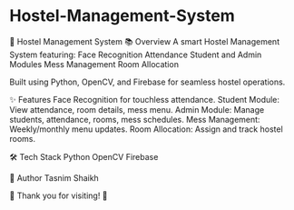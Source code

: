 # Hostel-Management-System
🏨 Hostel Management System
📚 Overview
A smart Hostel Management System featuring:
Face Recognition Attendance
Student and Admin Modules
Mess Management
Room Allocation

Built using Python, OpenCV, and Firebase for seamless hostel operations.

✨ Features
Face Recognition for touchless attendance.
Student Module: View attendance, room details, mess menu.
Admin Module: Manage students, attendance, rooms, mess schedules.
Mess Management: Weekly/monthly menu updates.
Room Allocation: Assign and track hostel rooms.

🛠️ Tech Stack
Python
OpenCV
Firebase

🤝 Author
Tasnim Shaikh

🌟 Thank you for visiting! 🌟
